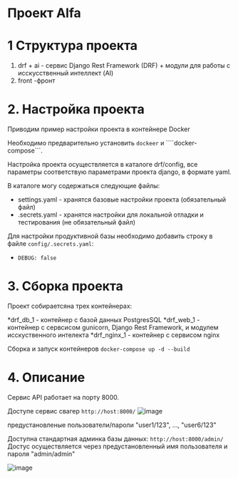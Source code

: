 # Проект Alfa 

# 1 Структура проекта

1. drf + ai - сервис Django Rest Framework (DRF) + модули для работы с исскусственный интеллект (AI)
2. front -фронт

# 2. Настройка проекта 

Приводим пример настройки проекта в контейнере Docker

Необходимо предварительно установить ```dockeer``` и ````docker-compose```. 

Настройка проекта осуществляется в каталоге drf/config, все параметры соответствую параметрами проекта django, в формате yaml.

В каталоге могу содержаться следующие файлы:
* settings.yaml - хранятся базовые настройки проекта (обязательный файл)
* .secrets.yaml - хранятся настройки для локальной отладки и тестирования (не обязательный файл)

Для настройки продуктивной базы необходимо добавить строку в файле ```config/.secrets.yaml```:
  * ```DEBUG: false```


# 3. Сборка проекта

Проект собираетсяна трех контейнерах:

*drf_db_1 - контейнер с базой данных PostgresSQL
*drf_web_1 - контейнер с сервсисом gunicorn, Django Rest Framework, и модулем исскуственного интелекта
*drf_nginx_1 - контейнер с сервисом nginx

Сборка и запуск контейнеров
```docker-compose up -d --build```

# 4. Описание

Сервис API работает на порту 8000.

Доступе сервис свагер ```http://host:8000/```
![image](https://user-images.githubusercontent.com/42509323/200182544-5f6e02ea-2e3d-4281-976f-ac5fe3a8541b.png)

предустановленые пользователи/пароли "user1/123", ..., "user6/123"

Доступна стандартная админка базы данных: ```http://host:8000/admin/```
Достус осуществляется через предустановленный имя пользователя и пароля "admin/admin"

![image](https://user-images.githubusercontent.com/42509323/200182266-6f17acce-1984-4525-9ea2-f2b95b670fe5.png)

